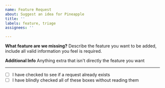 ```yaml
---
name: Feature Request
about: Suggest an idea for Pineapple
title: ''
labels: feature, triage
assignees: ''

---
```


**What feature are we missing?**
Describe the feature you want to be added, include all valid information you feel is required.

**Additional Info**
Anything extra that isn't directly the feature you want

---

- [ ] I have checked to see if a request already exists
- [ ] I have blindly checked all of these boxes without reading them
